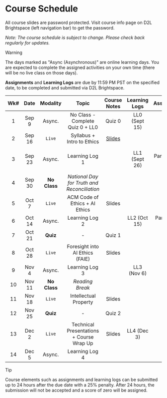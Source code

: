 <!-- markdownlint-disable -->

# Course Schedule

All course slides are password protected. Visit course info page on D2L Brightspace (left navigation bar) to get the password.

*Note: The course schedule is subject to change. Please check back regularly for updates.*

> [!WARNING]
> The days marked as "Async (Asynchronous)" are online learning days. You are expected to complete the assigned activities on your own time (there will be no live class on those days). 

 **Assignments** and **Learning Logs** are due by 11:59 PM PST on the specified date, to be completed and submitted via D2L Brightspace.

    
| **Wk#** | **Date** | **Modality** |                  **Topic**                  |          **Course Notes**           | **Learning Logs** |  **Assignment**  |                                **Project**                                |
| :-----: | :------: | :----------: | :-----------------------------------------: | :---------------------------------: | :---------------: | :--------------: | :-----------------------------------------------------------------------: |
|    1    |  Sep 9   |    Async.    |      No Class - Complete Quiz 0 + LL0       |               Quiz 0                |   LL0 (Sept 15)   |                  |                                                                           |
|    2    |  Sep 16  |    `Live`    |         Syllabus + Intro to Ethics          | [Slides](http://tiny.cc/485-F25-W2) |                   |                  |                                                                           |
|    3    |  Sep 23  |    Async.    |               Learning Log 1                |                                     |   LL1 (Sept 26)   | Part 1 (Sept 25) | [Group Formation Survey](https://forms.office.com/r/SKZ275sJKK) (Sept 23) |
|    4    |  Sep 30  | **No Class** | _National Day for Truth and Reconciliation_ |                                     |                   |                  |                                M0 (Oct 2)                                 |
|    5    |  Oct 7   |    `Live`    |       ACM Code of Ethics + AI Ethics        |               Slides                |                   |                  |                                                                           |
|    6    |  Oct 14  |    Async.    |               Learning Log 2                |                                     |   LL2 (Oct 15)    | Part 2 (Oct 16)  |                                                                           |
|    7    |  Oct 21  |   **Quiz**   |                      -                      |               Quiz 1                |                   |                  |                                                                           |
|    8    |  Oct 28  |    `Live`    |       Foresight into AI Ethics (FAIE)       |               Slides                |                   |                  |                                M1 (Oct 30)                                |
|    9    |  Nov 4   |    Async.    |               Learning Log 3                |                                     |    LL3 (Nov 6)    |                  |                                                                           |
|   10    |  Nov 11  | **No Class** |               _Reading Break_               |                                     |                   |                  |                                                                           |
|   11    |  Nov 18  |    `Live`    |            Intellectual Property            |               Slides                |                   |                  |                               M1.5 (Nov 17)                               |
|   12    |  Nov 25  |   **Quiz**   |                      -                      |               Quiz 2                |                   |                  |                                                                           |
|   13    |  Dec 2   |    `Live`    |  Technical Presentations + Course Wrap Up   |               Slides                |    LL4 (Dec 3)    |                  |                                M2 (Dec 4)                                 |
|   14    |  Dec 5   |    Async.    |               Learning Log 4                |                                     |                   |                  |                                M3 (Dec 5)                                 |


> [!TIP]
> Course elements such as assignments and learning logs can be submitted up to 24 hours after the due date with a 25% penalty. After 24 hours, the submission will not be accepted and a score of zero will be assigned.